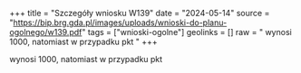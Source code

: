 +++
title = "Szczegóły wniosku W139"
date = "2024-05-14"
source = "https://bip.brg.gda.pl/images/uploads/wnioski-do-planu-ogolnego/w139.pdf"
tags = ["wnioski-ogolne"]
geolinks = []
raw = " wynosi 1000, natomiast w przypadku pkt "
+++

 wynosi 1000, natomiast w przypadku pkt 


